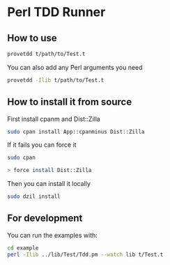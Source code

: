 # Perl TDD Runner

## How to use

```bash
provetdd t/path/to/Test.t
```

You can also add any Perl arguments you need

```bash
provetdd -Ilib t/path/to/Test.t
```

## How to install it from source

First install cpanm and Dist::Zilla

```bash
sudo cpan install App::cpanminus Dist::Zilla
```

If it fails you can force it

```bash
sudo cpan

> force install Dist::Zilla
```

Then you can install it locally

```bash
sudo dzil install
```

## For development

You can run the examples with:

```bash
cd example
perl -Ilib ../lib/Test/Tdd.pm --watch lib t/Test.t
```
